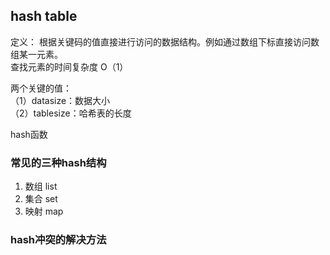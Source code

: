 ## hash table

定义：
根据关键码的值直接进行访问的数据结构。例如通过数组下标直接访问数组某一元素。  
查找元素的时间复杂度 O（1）

两个关键的值：  
（1）datasize：数据大小  
（2）tablesize：哈希表的长度  

hash函数


### 常见的三种hash结构
1. 数组 list
2. 集合 set
3. 映射 map

### hash冲突的解决方法




